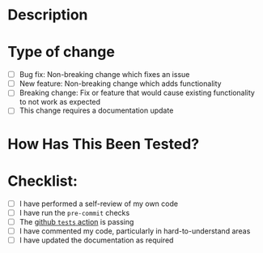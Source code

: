 # Description
<!-- Please include a summary of the change and which issue is fixed, if any. Please also include relevant motivation and context. -->

# Type of change
- [ ] Bug fix: Non-breaking change which fixes an issue
- [ ] New feature: Non-breaking change which adds functionality
- [ ] Breaking change: Fix or feature that would cause existing functionality to not work as expected
- [ ] This change requires a documentation update

# How Has This Been Tested?
<!-- Please describe the tests that you ran to verify your changes. -->

# Checklist:
- [ ] I have performed a self-review of my own code
- [ ] I have run the `pre-commit` checks
- [ ] The [github `tests` action](https://github.com/mepland/chance_of_showers/actions/workflows/tests.yml) is passing
- [ ] I have commented my code, particularly in hard-to-understand areas
- [ ] I have updated the documentation as required
